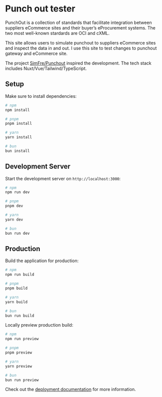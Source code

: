 # Punch out tester

PunchOut is a collection of standards that facilitate integration between suppliers eCommerce sites and their buyer’s eProcurement systems. The two most well-known stardards
are OCI and cXML.

This site allows users to simulate punchout to suppliers eCommerce sites and inspect the data in and out. I use this site to test changes to punchout gateway and eCommerce site.

The project [SimFre/Punchout](https://github.com/SimFre/Punchout) inspired the development. The tech stack includes Nuxt/Vue/Tailwind/TypeScript.

## Setup

Make sure to install dependencies:

```bash
# npm
npm install

# pnpm
pnpm install

# yarn
yarn install

# bun
bun install
```

## Development Server

Start the development server on `http://localhost:3000`:

```bash
# npm
npm run dev

# pnpm
pnpm dev

# yarn
yarn dev

# bun
bun run dev
```

## Production

Build the application for production:

```bash
# npm
npm run build

# pnpm
pnpm build

# yarn
yarn build

# bun
bun run build
```

Locally preview production build:

```bash
# npm
npm run preview

# pnpm
pnpm preview

# yarn
yarn preview

# bun
bun run preview
```

Check out the [deployment documentation](https://nuxt.com/docs/getting-started/deployment) for more information.

